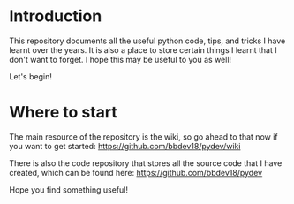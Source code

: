 # Introduction

This repository documents all the useful python code, tips, and tricks I have learnt over the years. It is also a place to store certain things I learnt that I don't want to forget. I hope this may be useful to you as well!

Let's begin!

# Where to start

The main resource of the repository is the wiki, so go ahead to that now if you want to get started: https://github.com/bbdev18/pydev/wiki

There is also the code repository that stores all the source code that I have created, which can be found here: https://github.com/bbdev18/pydev

Hope you find something useful!
